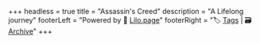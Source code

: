 +++
headless = true
title = "Assassin's Creed"
description = "A Lifelong journey"
footerLeft = "Powered by 💜 [Lilo.page](https://www.lilo.page)"
footerRight = "🏷️ [Tags](/tags/) | 🗃️ [Archive](/posts/)"
+++
